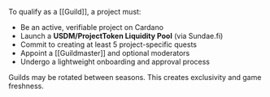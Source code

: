 To qualify as a [[Guild]], a project must:
- Be an active, verifiable project on Cardano
- Launch a **USDM/ProjectToken Liquidity Pool** (via Sundae.fi)
- Commit to creating at least 5 project-specific quests
- Appoint a [[Guildmaster]] and optional moderators
- Undergo a lightweight onboarding and approval process

Guilds may be rotated between seasons. This creates exclusivity and game freshness.